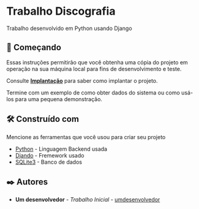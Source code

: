 # Trabalho Discografia

Trabalho desenvolvido em Python usando Django 

## 🚀 Começando

Essas instruções permitirão que você obtenha uma cópia do projeto em operação na sua máquina local para fins de desenvolvimento e teste.

Consulte **[Implantação](#-implanta%C3%A7%C3%A3o)** para saber como implantar o projeto.

Termine com um exemplo de como obter dados do sistema ou como usá-los para uma pequena demonstração.

## 🛠️ Construído com

Mencione as ferramentas que você usou para criar seu projeto

* [Python]() - Linguagem Backend usada
* [Djando]() - Fremework usado
* [SQLite3]() - Banco de dados

## ✒️ Autores

* **Um desenvolvedor** - *Trabalho Inicial* - [umdesenvolvedor](https://github.com/linkParaPerfil)
